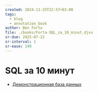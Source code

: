 ```yaml
---
created: 2024-11-25T22:57+03:00
tags:
  - blog
  - annotation_book
author: Ben Forta
file: ./books/Forta-SQL_za_10_minut.djvu
sr-due: 2025-07-22
sr-interval: 1
sr-ease: 149
---
```


# SQL за 10 минут

- [Демонстрационная база данных](https://postgrespro.ru/education/demodb)